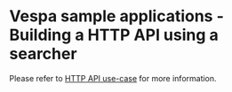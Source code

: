 # Vespa sample applications - Building a HTTP API using a searcher

Please refer to
[HTTP API use-case](https://git.corp.yahoo.com/pages/vespa/documentation/documentation/search/handler-tutorial.html)
for more information.


